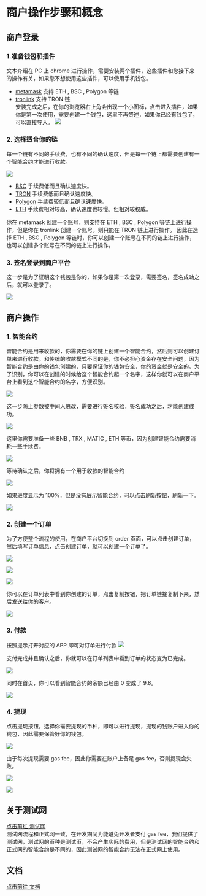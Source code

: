 # 商户操作步骤和概念
## 商户登录
### 1.准备钱包和插件
文本介绍在 PC 上 chrome 进行操作，需要安装两个插件，这些插件和您接下来的操作有关，如果您不想使用这些插件，可以使用手机钱包。
* [metamask](https://metamask.io/) 支持 ETH , BSC , Polygon 等链
* [tronlink](https://www.tronlink.org/) 支持 TRON 链  
安装完成之后，在你的浏览器右上角会出现一个小图标，点击进入插件，如果你是第一次使用，需要创建一个钱包，这里不再赘述，如果你已经有钱包了，可以直接导入。
![](./images/1.jpg)
### 2. 选择适合你的链
每一个链有不同的手续费，也有不同的确认速度，但是每一个链上都需要创建有一个智能合约才能进行收款。

![](./images/2.png)
* [BSC](https://bscscan.com/) 手续费低而且确认速度快。
* [TRON](https://tronscan.org/) 手续费低而且确认速度快。
* [Polygon](https://polygonscan.com/) 手续费较低而且确认速度快。
* [ETH](https://etherscan.io/) 手续费相对较高，确认速度也较慢。但相对较权威。

你在 metamask 创建一个账号，则支持在 ETH , BSC , Polygon 等链上进行操作，但是你在 tronlink 创建一个账号，则只能在 TRON 链上进行操作。
因此在选择 ETH , BSC , Polygon 等链时，你可以创建一个账号在不同的链上进行操作，也可以创建多个账号在不同的链上进行操作。

### 3. 签名登录到商户平台
这一步是为了证明这个钱包是你的，如果你是第一次登录，需要签名，签名成功之后，就可以登录了。

![](./images/3.jpg)


## 商户操作
### 1. 智能合约
智能合约是用来收款的，你需要在你的链上创建一个智能合约，然后则可以创建订单来进行收款。和传统的收款模式不同的是，你不必担心资金存在安全问题，因为智能合约是由你的钱包创建的，只要保证你的钱包安全，你的资金就是安全的。为了识别，你可以在创建的时候给这个智能合约起一个名字，这样你就可以在商户平台上看到这个智能合约的名字，方便识别。

![](./images/4.png)

这一步防止参数被中间人篡改，需要进行签名校验，签名成功之后，才能创建成功。

![](./images/5.png)

这里你需要准备一些 BNB , TRX , MATIC , ETH 等币，因为创建智能合约需要消耗一些手续费。

![](./images/6.png)

等待确认之后，你将拥有一个用于收款的智能合约

![](./images/7.png)

如果进度显示为 100%，但是没有展示智能合约，可以点击刷新按钮，刷新一下。

![](./images/8.jpg)

### 2. 创建一个订单
为了方便整个流程的使用，在商户平台切换到 order 页面，可以点击创建订单，然后填写订单信息，点击创建订单，就可以创建一个订单了。

![](./images/9.jpg)

![](./images/10.png)

![](./images/11.png)

你可以在订单列表中看到你创建的订单，点击复制按钮，把订单链接复制下来，然后发送给你的客户。

![](./images/12.jpg)

### 3. 付款
按照提示打开对应的 APP 即可对订单进行付款
![](./images/13.png)

支付完成并且确认之后，你就可以在订单列表中看到订单的状态变为已完成。

![](./images/15.png)

同时在首页，你可以看到智能合约的余额已经由 0 变成了 9.8。

![](./images/14.png)


### 4. 提现

点击提现按钮，选择你需要提现的币种，即可以进行提现，提现的钱账户进入你的钱包，因此需要保管好你的钱包。

![](./images/16.png)

由于每次提现需要 gas fee，因此你需要在账户上备足 gas fee，否则提现会失败。

![](./images/17.png)

![](./images/18.png)


## 关于测试网
[点击前往 测试网 ](https://testnet-web3.hashnut.io/)   
测试网流程和正式网一致，在开发期间为能避免开发者支付 gas fee，我们提供了测试网，测试网的币种是测试币，不会产生实际的费用，但是测试网的智能合约和正式网的智能合约是不同的，因此测试网的智能合约无法在正式网上使用。

## 文档
[点击前往 文档 ](https://testnet-web3.hashnut.io/docs/cn/api/api.html#%E6%9F%A5%E8%AF%A2%E8%AE%A2%E5%8D%95%E4%BF%A1%E6%81%AF)
